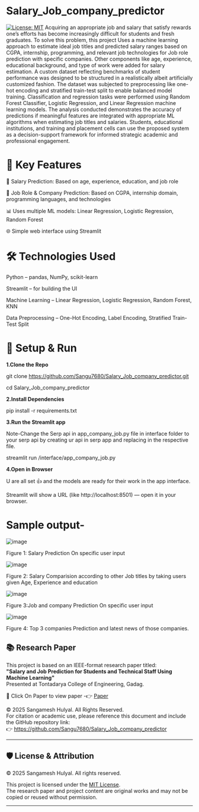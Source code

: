 # Salary_Job_company_predictor

[![License: MIT](https://img.shields.io/badge/License-MIT-yellow.svg)](LICENSE)
Acquiring an appropriate job and salary that satisfy rewards one’s efforts has become increasingly difficult for students and fresh graduates. To solve this problem, this project Uses a machine learning approach to estimate ideal job titles and predicted salary ranges based on CGPA, internship, programming, and relevant job technologies for Job role prediction with specific companies. Other components like age, experience, educational background, and type of work were added for salary estimation. A custom dataset reflecting benchmarks of student performance was designed to be structured in a realistically albeit artificially customized fashion. The dataset was subjected to preprocessing like one-hot encoding and stratified train-test split to enable balanced model training. Classification and regression tasks were performed using Random Forest Classifier, Logistic Regression, and Linear Regression machine learning models. The analysis conducted demonstrates the accuracy of predictions if meaningful features are integrated with appropriate ML algorithms when estimating job titles and salaries. Students, educational institutions, and training and placement cells can use the proposed system as a decision-support framework for informed strategic academic and professional engagement.

# 🚀 Key Features

🎯 Salary Prediction: Based on age, experience, education, and job role

🧠 Job Role & Company Prediction: Based on CGPA, internship domain, programming languages, and technologies

📊 Uses multiple ML models: Linear Regression, Logistic Regression, Random Forest

🌐 Simple web interface using Streamlit

# 🛠️  Technologies Used

Python – pandas, NumPy, scikit-learn

Streamlit – for building the UI

Machine Learning – Linear Regression, Logistic Regression, Random Forest, KNN

Data Preprocessing – One-Hot Encoding, Label Encoding, Stratified Train-Test Split

# 📁 Setup & Run

__1.Clone the Repo__

git clone https://github.com/Sangu7680/Salary_Job_company_predictor.git

cd Salary_Job_company_predictor

__2.Install Dependencies__

pip install -r requirements.txt

__3.Run the Streamlit app__

Note-Change the Serp api in app_company_job.py file in interface folder to your serp api by creating ur api in serp app and replacing in the respective file.

streamlit run /interface/app_company_job.py

__4.Open in Browser__

U are all set  👍 and the models are ready for their work in the app interface.

Streamlit will show a URL (like http://localhost:8501) — open it in your browser.


# Sample output-

![image](https://github.com/user-attachments/assets/6094d7d4-471e-4380-8a88-3c169421a6cc)

Figure 1: Salary Prediction On specific user input

![image](https://github.com/user-attachments/assets/4715450c-1cc4-4d95-b0a5-38a3f33201ce)

Figure 2: Salary Comparision according to other Job titles by taking users given Age, Experience and education

![image](https://github.com/user-attachments/assets/49bf6cf4-d585-4c5d-96fc-fc5f83d36bdd)

Figure 3:Job and company Prediction On specific user input

![image](https://github.com/user-attachments/assets/647629cf-8114-4e65-b142-35428beaaaee)

Figure 4: Top 3 companies Prediction and latest news of those companies.

## 📚 Research Paper

This project is based on an IEEE-format research paper titled:  
**"Salary and Job Prediction for Students and Technical Staff Using Machine Learning"**  
Presented at Tontadarya College of Engineering, Gadag.

📄 Click On Paper to view paper -👉 [Paper](https://drive.google.com/file/d/1IfA9aU4Ft89gsXC0dR8Y62P0fgPAiUqp/view?usp=drive_link)


© 2025 Sangamesh Hulyal. All Rights Reserved.  
For citation or academic use, please reference this document and include the GitHub repository link:  
👉 https://github.com/Sangu7680/Salary_Job_company_predictor

---

## 🛡️ License & Attribution

© 2025 Sangamesh Hulyal. All rights reserved.

This project is licensed under the [MIT License](LICENSE).  
The research paper and project content are original works and may not be copied or reused without permission.

---









